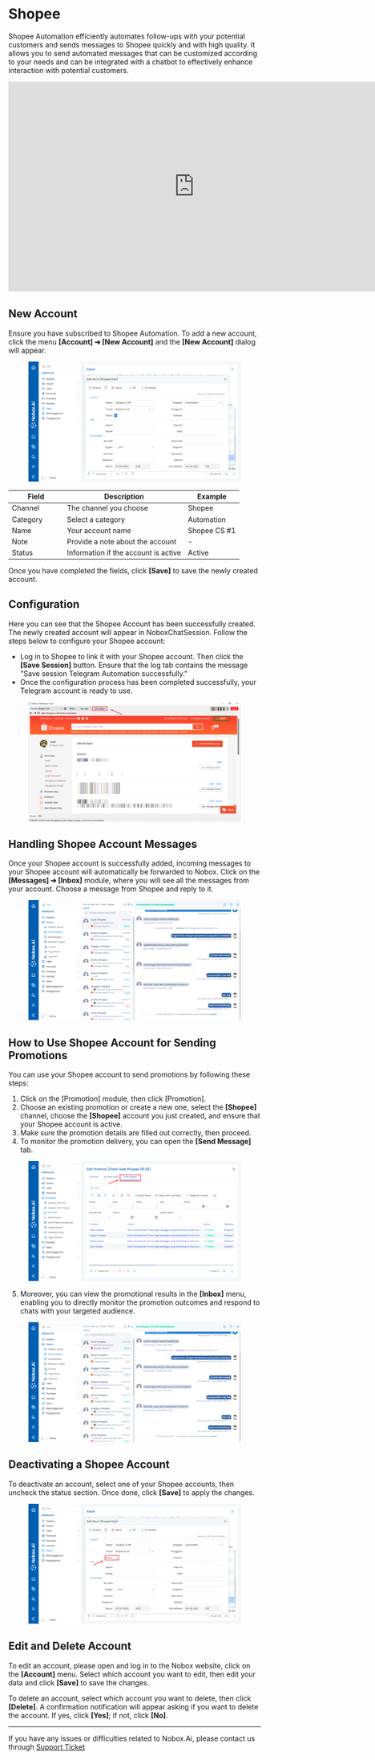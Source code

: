 # <i class="fa-regular fa-shopping-cart"></i> Shopee

Shopee Automation efficiently automates follow-ups with your potential customers and sends messages to Shopee quickly and with high quality. It allows you to send automated messages that can be customized according to your needs and can be integrated with a chatbot to effectively enhance interaction with potential customers.

<iframe width="742" height="418" src="https://www.youtube.com/embed/Dqt_3gNJ4OY/" title="01. Instalasi NoBox Desktop" frameborder="0" allow="accelerometer; autoplay; clipboard-write; encrypted-media; gyroscope; picture-in-picture; web-share" referrerpolicy="strict-origin-when-cross-origin" allowfullscreen></iframe>

## **New Account**

Ensure you have subscribed to Shopee Automation. To add a new account, click the menu **\[Account] ➔ \[New Account]** and the **\[New Account]** dialog will appear.

&#x20;

<figure><img src="../.gitbook/assets/Tambah Akun Shopee (1).png" alt=""><figcaption></figcaption></figure>

<table><thead><tr><th width="96">Field</th><th>Description</th><th>Example</th></tr></thead><tbody><tr><td>Channel</td><td>The channel you choose</td><td>Shopee</td></tr><tr><td>Category</td><td>Select a category</td><td>Automation</td></tr><tr><td>Name</td><td>Your account name</td><td>Shopee CS #1</td></tr><tr><td>Note</td><td>Provide a note about the account</td><td>-</td></tr><tr><td>Status</td><td>Information if the account is active</td><td>Active</td></tr></tbody></table>

Once you have completed the fields, click **\[Save]** to save the newly created account.

## **Configuration**

Here you can see that the Shopee Account has been successfully created. The newly created account will appear in NoboxChatSession. Follow the steps below to configure your Shopee account:

- Log in to Shopee to link it with your Shopee account. Then click the **\[Save Session]** button. Ensure that the log tab contains the message "Save session Telegram Automation successfully."
- Once the configuration process has been completed successfully, your Telegram account is ready to use.

<figure><img src="../.gitbook/assets/Save Session Shopee.png" alt=""><figcaption></figcaption></figure>

## Handling Shopee Account Messages

Once your Shopee account is successfully added, incoming messages to your Shopee account will automatically be forwarded to Nobox. Click on the **\[Messages] ➔ \[Inbox]** module, where you will see all the messages from your account. Choose a message from Shopee and reply to it.

<figure><img src="../.gitbook/assets/Penanangan Akun Shopee.png" alt=""><figcaption></figcaption></figure>

## **How to Use Shopee Account for Sending Promotions**

You can use your Shopee account to send promotions by following these steps:

1. Click on the \[Promotion] module, then click \[Promotion].
2. Choose an existing promotion or create a new one, select the **\[Shopee]** channel, choose the **\[Shopee]** account you just created, and ensure that your Shopee account is active.
3. Make sure the promotion details are filled out correctly, then proceed.
4. To monitor the promotion delivery, you can open the **\[Send Message]** tab.

<figure><img src="../.gitbook/assets/Cara Menggunakan Akun Shopee.png" alt=""><figcaption></figcaption></figure>

5. Moreover, you can view the promotional results in the **\[Inbox]** menu, enabling you to directly monitor the promotion outcomes and respond to chats with your targeted audience.

<figure><img src="../.gitbook/assets/Penanangan Akun Shopee.png" alt=""><figcaption></figcaption></figure>

## **Deactivating a Shopee Account**

To deactivate an account, select one of your Shopee accounts, then uncheck the status section. Once done, click **\[Save]** to apply the changes.

<figure><img src="../.gitbook/assets/Menonaktifkan Akun Shopee.png" alt=""><figcaption></figcaption></figure>

## **Edit and Delete Account**

To edit an account, please open and log in to the Nobox website, click on the **\[Account]** menu. Select which account you want to edit, then edit your data and click **\[Save]** to save the changes.

To delete an account, select which account you want to delete, then click **\[Delete]**. A confirmation notification will appear asking if you want to delete the account. If yes, click **\[Yes]**; if not, click **\[No]**.

---

If you have any issues or difficulties related to Nobox.Ai, please contact us through [Support Ticket](https://crm.nobox.ai/clients/tickets)
